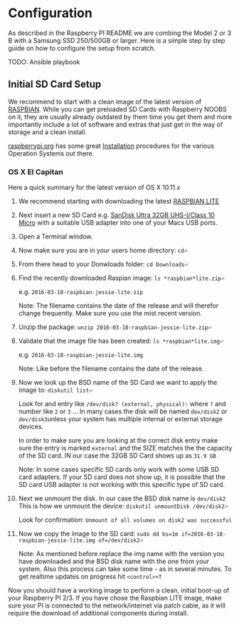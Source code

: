 # Configuration

As described in the Raspberry PI README we are combing the Model 2 or 3 B with
a Samsung SSD 250/500GB or larger. Here is a simple step by step guide on how
to configure the setup from scratch.

TODO: Ansible playbook

## Initial SD Card Setup

We recommend to start with a clean image of the latest version of
[RASPBIAN](https://www.raspberrypi.org/downloads/raspbian/). While you can get
preloaded SD Cards with Raspberry NOOBS on it, they are usually already outdated
by them time you get them and more importantly include a lot of software and
extras that just get in the way of storage and a clean install.

[raspberrypi.org](https://www.raspberrypi.org) has some great
[Installation](https://www.raspberrypi.org/documentation/installation/installing-images/mac.md)
procedures for the various Operation Systems out there.

### OS X El Capitan

Here a quick summary for the latest version of OS X 10.11.x

1.  We recommend starting with downloading the latest
[RASPBIAN LITE](https://downloads.raspberrypi.org/raspbian_lite_latest)

2.  Next insert a new SD Card e.g.
[SanDisk Ultra 32GB UHS-I/Class 10 Micro](http://www.amazon.com/SanDisk-Ultra-SDSDQUAN-032G-G4A-Memory-Adapter/dp/B00M55C0NS)
with a suitable USB adapter into one of your Macs USB ports.

3.  Open a Terminal window.

4.  Now make sure you are in your users home directory: `cd⏎`

5.  From there head to your Donwloads folder: `cd Downloads⏎`

6.  Find the recently downloaded Raspian image: `ls *raspbian*lite.zip⏎`

    e.g. `2016-03-18-raspbian-jessie-lite.zip`

    Note: The filename contains the date of the release and will therefor change
    frequently. Make sure you use the mist recent version.

7.  Unzip the package: `unzip 2016-03-18-raspbian-jessie-lite.zip⏎`

8.  Validate that the image file has been created: `ls *raspbian*lite.img⏎`

    e.g. `2016-03-18-raspbian-jessie-lite.img`

    Note: Like before the filename contains the date of the release.

9.  Now we look up the BSD name of the SD Card we want to apply the image to:
    `diskutil list⏎`

    Look for and entry like `/dev/disk? (external, physical):` where `?` and
    number like `2` or `3` ... In many cases the disk will be named
    `dev/disk2` or `dev/disk3`unless your system has multiple internal or
    external storage devices.

    In order to make sure you are looking at the correct disk entry make sure
    the entry is marked `external` and the SIZE matches the the capacity of the
    SD card. IN our case the 32GB SD Card shows up as `31.9 GB`

    Note: In some cases specific SD cards only work with some USB SD card
    adapters. If your SD card does not show up, it is possible that the SD card
    USB adapter is not working with this specific type of SD card.

10. Next we unmount the disk. In our case the BSD disk name is `dev/disk2`
    This is how we unmount the device: `diskutil unmountDisk /dev/disk2⏎`

    Look for confirmation: `Unmount of all volumes on disk2 was successful`

11. Now we copy the image to the SD card:
    `sudo dd bs=1m if=2016-03-18-raspbian-jessie-lite.img of=/dev/disk2⏎`

    Note: As mentioned before replace the img name with the version you have
    downloaded and the BSD disk name with the one from your system.
    Also this process can take some time - as in several minutes. To get
    realtime updates on progress hit `<control>+T`

Now you should have a working image to perform a clean, initial boot-up of your
Raspberry PI 2/3. If you have chose the Raspbian LITE image, make sure your PI
is connected to the network/internet via patch cable, as it will require the
download of additional components during install.  
